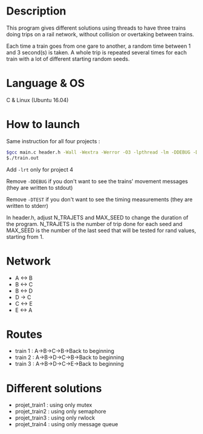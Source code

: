 # Description
This program gives different solutions using threads to have three trains doing trips on a rail network, without collision or overtaking between trains.

Each time a train goes from one gare to another, a random time between 1 and 3 second(s) is taken. A whole trip is repeated several times for each train with a lot of different starting random seeds.

# Language & OS
C & Linux (Ubuntu 16.04)

# How to launch
Same instruction for all four projects :
```bash
$gcc main.c header.h -Wall -Wextra -Werror -O3 -lpthread -lm -DDEBUG -DTEST -o train.out
$./train.out
```
Add ```-lrt``` only for project 4

Remove ```-DDEBUG``` if you don't want to see the trains' movement messages (they are written to stdout)

Remove ```-DTEST``` if you don't want to see the timing measurements (they are written to stderr)

In header.h, adjust N_TRAJETS and MAX_SEED to change the duration of the program. N_TRAJETS is the number of trip done for each seed and MAX_SEED is the number of the last seed that will be tested for rand values, starting from 1.

# Network
- A <-> B
- B <-> C
- B <-> D
- D -> C
- C <-> E
- E <-> A

# Routes
- train 1 : A->B->C->B->Back to beginning
- train 2 : A->B->D->C->B->Back to beginning
- train 3 : A->B->D->C->E->Back to beginning

# Different solutions
- projet_train1 : using only mutex
- projet_train2 : using only semaphore
- projet_train3 : using only rwlock
- projet_train4 : using only message queue
